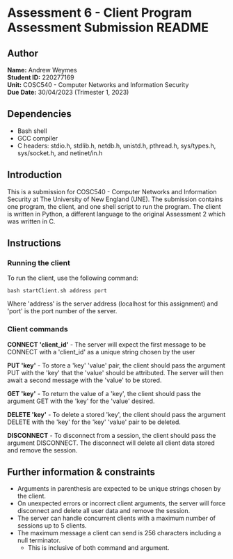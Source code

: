 # Assessment 6 - Client Program Assessment Submission README

## Author
**Name:**       Andrew Weymes\
**Student ID:** 220277169\
**Unit:**       COSC540 - Computer Networks and Information Security\
**Due Date:**   30/04/2023 (Trimester 1, 2023)

## Dependencies
- Bash shell
- GCC compiler
- C headers: stdio.h, stdlib.h, netdb.h, unistd.h, pthread.h, sys/types.h, sys/socket.h, and netinet/in.h

## Introduction
This is a submission for COSC540 - Computer Networks and Information Security at The University of New England (UNE). The submission contains one program, the client, and one shell script to run the program. The client is written in Python, a different language to the original Assessment 2 which was written in C.

## Instructions
### Running the client
To run the client, use the following command:
```
bash startClient.sh address port
```
Where 'address' is the server address (localhost for this assignment) and 'port' is the port number of the server.

### Client commands
**CONNECT 'client_id'** - The server will expect the first message to be CONNECT with a 'client_id' as a unique string chosen by the user

**PUT 'key'** - To store a 'key' 'value' pair, the client should pass the argument PUT with the 'key' that the 'value' should be attributed. The server will then await a second message with the 'value' to be stored.

**GET 'key'** - To return the value of a 'key', the client should pass the argument GET with the 'key' for the 'value' desired.

**DELETE 'key'** - To delete a stored 'key', the client should pass the argument DELETE with the 'key' for the 'key' 'value' pair to be deleted.

**DISCONNECT** - To disconnect from a session, the client should pass the argument DISCONNECT. The disconnect will delete all client data stored and remove the session.

## Further information & constraints
- Arguments in parenthesis are expected to be unique strings chosen by the client.
- On unexpected errors or incorrect client arguments, the server will force disconnect and delete all user data and remove the session.
- The server can handle concurrent clients with a maximum number of sessions up to 5 clients.
- The maximum message a client can send is 256 characters including a null terminator.
    - This is inclusive of both command and argument.
